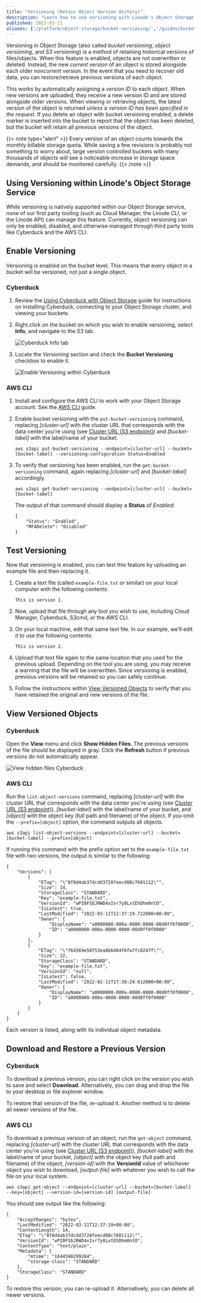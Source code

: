 ```yaml
---
title: "Versioning (Retain Object Version History)"
description: "Learn how to use versioning with Linode's Object Storage to retain previous versions of an object."
published: 2022-03-11
aliases: ['/platform/object-storage/bucket-versioning/','/guides/bucket-versioning/']
---
```


Versioning in Object Storage (also called *bucket versioning*, *object versioning*, and *S3 versioning*) is a method of retaining historical versions of files/objects. When this feature is enabled, objects are not overwritten or deleted. Instead, the new *current* version of an object is stored alongside each older *noncurrent* version. In the event that you need to recover old data, you can restore/retrieve previous versions of each object.

This works by automatically assigning a *version ID* to each object. When new versions are uploaded, they receive a new version ID and are stored alongside older versions. When viewing or retrieving objects, the latest version of the object is returned *unless a version ID has been specified in the request*. If you delete an object with bucket versioning enabled, a delete marker is inserted into the bucket to report that the object has been deleted, but the bucket will retain all previous versions of the object.

{{< note type="alert" >}}
Every version of an object counts towards the monthly billable storage quota. While saving a few revisions is probably not something to worry about, large version controlled buckets with many thousands of objects will see a noticeable increase in storage space demands, and should be monitored carefully.
{{< /note >}}

## Using Versioning within Linode's Object Storage Service

While versioning is natively supported within our Object Storage service, none of our first party tooling (such as Cloud Manager, the Linode CLI, or the Linode API) can manage this feature. Currently, object versioning can only be enabled, disabled, and otherwise managed through third party tools like Cyberduck and the AWS CLI.

## Enable Versioning

Versioning is enabled on the bucket level. This means that every object in a bucket will be versioned, not just a single object.

### Cyberduck

1. Review the [Using Cyberduck with Object Storage](/docs/products/storage/object-storage/guides/cyberduck/) guide for instructions on installing Cyberduck, connecting to your Object Storage cluster, and viewing your buckets.

1. Right click on the bucket on which you wish to enable versioning, select **Info**, and navigate to the *S3* tab.

    ![Cyberduck Info tab](cyberduck-bucket-info-s3-tab.png)

1. Locate the *Versioning* section and check the **Bucket Versioning** checkbox to enable it.

    ![Enable Versioning within Cyberduck](cyberduck-enable-versioning.png)

### AWS CLI

1.  Install and configure the AWS CLI to work with your Object Storage account. See the [AWS CLI](/docs/products/storage/object-storage/guides/aws-cli/) guide.

1.  Enable bucket versioning with the `put-bucket-versioning` command, replacing *[cluster-url]* with the cluster URL that corresponds with the data center you're using (see [Cluster URL (S3 endpoint)](/docs/products/storage/object-storage/guides/urls/#cluster-url-s3-endpoint)) and *[bucket-label]* with the label/name of your bucket.

        aws s3api put-bucket-versioning --endpoint=[cluster-url] --bucket=[bucket-label] --versioning-configuration Status=Enabled

1.  To verify that versioning has been enabled, run the `get-bucket-versioning` command, again replacing *[cluster-url]* and *[bucket-label]* accordingly.

        aws s3api get-bucket-versioning --endpoint=[cluster-url] --bucket=[bucket-label]

    The output of that command should display a **Status** of *Enabled*:

    ```output
    {
        "Status": "Enabled",
        "MFADelete": "Disabled"
    }
    ```

## Test Versioning

Now that versioning is enabled, you can test this feature by uploading an example file and then replacing it.

1.  Create a text file (called `example-file.txt` or similar) on your local computer with the following contents:

        This is version 1.

1.  Now, upload that file through any tool you wish to use, including Cloud Manager, Cyberduck, S3cmd, or the AWS CLI.

1.  On your local machine, edit that same text file. In our example, we'll edit it to use the following contents:

        This is version 2.

1.  Upload that text file again to the same location that you used for the previous upload. Depending on the tool you are using, you may receive a warning that the file will be overwritten. Since versioning is enabled, previous versions will be retained so you can safely continue.

1.  Follow the instructions within [View Versioned Objects](#view-versioned-objects) to verify that you have retained the original and new versions of the file.

## View Versioned Objects

### Cyberduck

Open the **View** menu and click **Show Hidden Files**. The previous versions of the file should be displayed in gray. Click the **Refresh** button if previous versions do not automatically appear.

![View hidden files Cyberduck](versioning-cyberduck-view-hidden.png)

### AWS CLI

Run the `list-object-versions` command, replacing *[cluster-url]* with the cluster URL that corresponds with the data center you're using (see [Cluster URL (S3 endpoint)](/docs/products/storage/object-storage/guides/urls/#cluster-url-s3-endpoint)), *[bucket-label]* with the label/name of your bucket, and *[object]* with the object key (full path and filename) of the object. If you omit the `--prefix=[object]` option, the command outputs all objects.

    aws s3api list-object-versions --endpoint=[cluster-url] --bucket=[bucket-label] --prefix=[object]

If running this command with the prefix option set to the `example-file.txt` file with two versions, the output is similar to the following:

```output
{
    "Versions": [
        {
            "ETag": "\"8f8d4ab37dcdd3728feecd08c7601112\"",
            "Size": 14,
            "StorageClass": "STANDARD",
            "Key": "example-file.txt",
            "VersionId": "wPI0FSbJRWD4xIvr7y8LxtEhDhm0ntO",
            "IsLatest": true,
            "LastModified": "2022-03-11T12:37:19.722000+00:00",
            "Owner": {
                "DisplayName": "a0000000-000a-0000-0000-00d0ff0f0000",
                "ID": "a0000000-000a-0000-0000-00d0ff0f0000"
            }
        },
        {
            "ETag": "\"764569e58f53ea8b6404f6fa7fc0247f\"",
            "Size": 12,
            "StorageClass": "STANDARD",
            "Key": "example-file.txt",
            "VersionId": "null",
            "IsLatest": false,
            "LastModified": "2022-02-11T17:30:24.612000+00:00",
            "Owner": {
                "DisplayName": "a0000000-000a-0000-0000-00d0ff0f0000",
                "ID": "a0000000-000a-0000-0000-00d0ff0f0000"
            }
        }
    ]
}
```

Each version is listed, along with its individual object metadata.

## Download and Restore a Previous Version

### Cyberduck

To download a previous version, you can right click on the version you wish to save and select **Download**. Alternatively, you can drag and drop the file to your desktop or file explorer window.

To restore that version of the file, re-upload it. Another method is to delete all newer versions of the file.

### AWS CLI

To download a previous version of an object, run the `get-object` command, replacing *[cluster-url]* with the cluster URL that corresponds with the data center you're using (see [Cluster URL (S3 endpoint)](/docs/products/storage/object-storage/guides/urls/#cluster-url-s3-endpoint)), *[bucket-label]* with the label/name of your bucket, *[object]* with the object key (full path and filename) of the object, *[version-id]* with the **VersionId** value of whichever object you wish to download, *[output-file]* with whatever you wish to call the file on your local system.

    aws s3api get-object --endpoint=[cluster-url] --bucket=[bucket-label] --key=[object] --version-id=[version-id] [output-file]

You should see output like the following:

```output
{
    "AcceptRanges": "bytes",
    "LastModified": "2022-03-11T12:37:19+00:00",
    "ContentLength": 14,
    "ETag": "\"8f8d4ab37dcdd3728feecd08c7601112\"",
    "VersionId": "wPI0FSbJRWD4xIvr7y8LxtEhDhm0ntO",
    "ContentType": "text/plain",
    "Metadata": {
        "mtime": "1644590299284",
        "storage-class": "STANDARD"
    },
    "StorageClass": "STANDARD"
}
```

To restore this version, you can re-upload it. Alternatively, you can delete all newer versions.